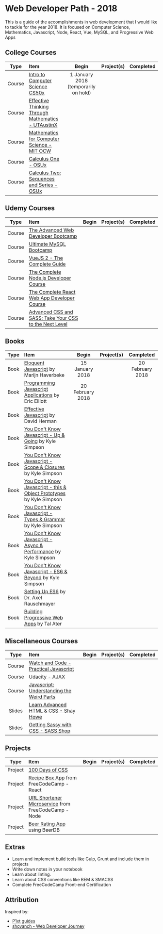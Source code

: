 # Web Developer Path - 2018
This is a guide of the accomplishments in web development that I would like to tackle for the year 2018.  It is focused on Computer Science, Mathematics, Javascript, Node, React, Vue, MySQL, and Progressive Web Apps

## College Courses
| Type | Item | Begin | Project(s) | Completed |
| :---: | :--- | :---: | :---: | :---: |
| Course | [Intro to Computer Science CS50x](https://courses.edx.org/courses/course-v1%3AHarvardX%2BCS50%2BX/) | 1 January 2018 (temporarily on hold) | | |
| Course | [Effective Thinking Through Mathematics - UTAustinX](https://www.edx.org/course/effective-thinking-through-mathematics-utaustinx-ut-9-01x-0) | | | |
| Course | [Mathematics for Computer Science - MIT OCW](https://ocw.mit.edu/courses/electrical-engineering-and-computer-science/6-042j-mathematics-for-computer-science-spring-2015/) | | | |
| Course | [Calculus One - OSUx](https://www.coursera.org/learn/calculus1) | | | |
| Course | [Calculus Two: Sequences and Series - OSUx](https://www.coursera.org/learn/advanced-calculus) | | | |

## Udemy Courses

| Type | Item | Begin | Project(s) | Completed |
| :---: | :--- | :---: | :---: | :---: |
| Course | [The Advanced Web Developer Bootcamp](https://www.udemy.com/the-advanced-web-developer-bootcamp/) | | | |
| Course | [Ultimate MySQL Bootcamp](https://www.udemy.com/the-ultimate-mysql-bootcamp-go-from-sql-beginner-to-expert/) | | | |
| Course | [VueJS 2 - The Complete Guide](https://www.udemy.com/vuejs-2-the-complete-guide/) | | | |
| Course | [The Complete Node.js Developer Course](https://www.udemy.com/the-complete-nodejs-developer-course-2/) | | | |
| Course | [The Complete React Web App Developer Course](https://www.udemy.com/react-2nd-edition/) | | | |
| Course | [Advanced CSS and SASS: Take Your CSS to the Next Level](https://www.udemy.com/advanced-css-and-sass/) | | | |

## Books

| Type | Item | Begin | Project(s) | Completed |
| :---: | :--- | :---: | :---: | :---: |
| Book | [Eloquent Javascript](http://eloquentjavascript.net/) by Marijn Haverbeke | 15 January 2018 | | 20 February 2018 |
| Book | [Programming Javascript Applications](https://ericelliottjs.com/product/programming-javascript-applications-ebook/) by Eric Elliott | 20 February 2018 | | |
| Book | [Effective Javascript](http://effectivejs.com/) by David Herman | | | |
| Book | [You Don't Know Javascript - Up & Going](https://github.com/getify/You-Dont-Know-JS/blob/master/up%20&%20going/README.md#you-dont-know-js-up--going/) by Kyle Simpson | | | |
| Book | [You Don't Know Javascript - Scope & Closures](https://github.com/getify/You-Dont-Know-JS/blob/master/scope%20&%20closures/README.md#you-dont-know-js-scope--closures) by Kyle Simpson  | | | |
| Book | [You Don't Know Javascript - this & Object Prototypes](https://github.com/getify/You-Dont-Know-JS/blob/master/this%20&%20object%20prototypes/README.md#you-dont-know-js-this--object-prototypes) by Kyle Simpson  | | | |
| Book | [You Don't Know Javascript - Types & Grammar](https://github.com/getify/You-Dont-Know-JS/blob/master/types%20&%20grammar/README.md#you-dont-know-js-types--grammar) by Kyle Simpson  | | | |
| Book | [You Don't Know Javascript - Async & Performance](https://github.com/getify/You-Dont-Know-JS/blob/master/async%20&%20performance/README.md#you-dont-know-js-async--performance) by Kyle Simpson  | | | |
| Book | [You Don't Know Javascript - ES6 & Beyond](https://github.com/getify/You-Dont-Know-JS/blob/master/es6%20&%20beyond/README.md#you-dont-know-js-es6--beyond) by Kyle Simpson  | | | |
| Book | [Setting Up ES6](https://leanpub.com/setting-up-es6/read) by Dr. Axel Rauschmayer | | | |
| Book | [Building Progressive Web Apps](http://shop.oreilly.com/product/0636920052067.do) by Tal Ater | | | |

## Miscellaneous Courses

| Type | Item | Begin | Project(s) | Completed |
| :---: | :--- | :---: | :---: | :---: |
| Course | [Watch and Code - Practical Javascript](https://watchandcode.com/p/practical-javascript) | | | |
| Course | [Udacity - AJAX](https://www.udacity.com/course/intro-to-ajax--ud110) | | | |
| Course | [Javascript: Understanding the Weird Parts](https://www.udemy.com/understand-javascript/) | | | |
| Slides | [Learn Advanced HTML &amp; CSS - Shay Howe](https://learn.shayhowe.com/advanced-html-css/) | | | |
| Slides | [Getting Sassy with CSS - SASS Shop](http://www.sassshop.com/#/) | | | |


## Projects

| Type | Item | Begin | Project(s) | Completed |
| :---: | :--- | :---: | :---: | :---: |
| Project | [100 Days of CSS](http://www.sassshop.com/#/) | | | |
| Project | [Recipe Box App](#) from FreeCodeCamp - React | | | |
| Project | [URL Shortener Microservice](#) from FreeCodeCamp - Node | | | |
| Project | [Beer Rating App](#) using BeerDB | | | |


## Extras
- Learn and implement build tools like Gulp, Grunt and include them in projects
- Write down notes in your notebook
- Learn about linting.
- Learn about CSS conventions like BEM &amp; SMACSS
- Complete FreeCodeCamp Front-end Certification

## Attribution
Inspired by:
- [P1xt guides](https://github.com/P1xt/p1xt-guides)
- [shovanch - Web Developer Journey](https://github.com/shovanch/web-developer-journey)